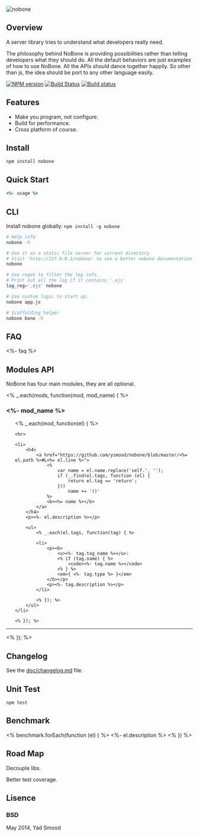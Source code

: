 ![nobone](https://raw.githubusercontent.com/ysmood/nobone/master/assets/img/nobone.png)


## Overview

A server library tries to understand what developers really need.

The philosophy behind NoBone is providing possibilities rather than
telling developers what they should do. All the default behaviors are
just examples of how to use NoBone. All the APIs should dance together
happily. So other than js, the idea should be port to any other language easily.

[![NPM version](https://badge.fury.io/js/nobone.svg)](http://badge.fury.io/js/nobone) [![Build Status](https://travis-ci.org/ysmood/nobone.svg)](https://travis-ci.org/ysmood/nobone) [![Build status](https://ci.appveyor.com/api/projects/status/5puu5bouyhrmcymj)](https://ci.appveyor.com/project/ysmood/nobone-956)


## Features

* Make you program, not configure.
* Build for performance.
* Cross platform of course.


## Install

    npm install nobone


## Quick Start

```coffee
<%- usage %>
```


## CLI

Install nobone globally: `npm install -g nobone`

```bash
# Help info
nobone -h

# Use it as a static file server for current directory.
# Visit 'http://127.0.0.1/nobone' to see a better nobone documentation.
nobone

# Use regex to filter the log info.
# Print out all the log if it contains '.ejs'
log_reg='.ejs' nobone

# Use custom logic to start up.
nobone app.js

# Scaffolding helper
nobone bone -h

```


## FAQ

<%- faq %>


## Modules API

NoBone has four main modules, they are all optional.


<% _.each(mods, function(mod, mod_name) { %>

<h3><%- mod_name %></h3>
<ul>
	<% _.each(mod, function(el) { %>

	<hr>

	<li>
		<h4>
			<a href="https://github.com/ysmood/nobone/blob/master/<%= el.path %>#L<%= el.line %>">
				<%
					var name = el.name.replace('self.', '');
					if (_.find(el.tags, function (el) {
						return el.tag == 'return';
					}))
						name += '()'
				%>
				<b><%= name %></b>
			</a>
		</h4>
		<p><%- el.description %></p>

		<ul>
			<% _.each(el.tags, function(tag) { %>

			<li>
				<p><b>
					<u><%- tag.tag_name %></u>:
					<% if (tag.name) { %>
						<code><%- tag.name %></code>
					<% } %>
					<em>{ <%- tag.type %> }</em>
				</b></p>
				<p><%- tag.description %></p>
			</li>

			<% }); %>
		</ul>
	</li>

	<% }); %>
</ul>

<hr>

<% }); %>


## Changelog

See the [doc/changelog.md](https://github.com/ysmood/nobone/blob/master/doc/changelog.md) file.


## Unit Test

	npm test


## Benchmark

<% benchmark.forEach(function (el) { %>
<%- el.description %>
<% }) %>


## Road Map

Decouple libs.

Better test coverage.


## Lisence

### BSD

May 2014, Yad Smood
